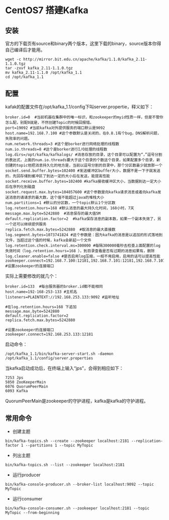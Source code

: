 # CentOS7 搭建Kafka

## 安装

官方的下载页有source和binary两个版本，这里下载的binary，source版本你得自己编译后才能用。

```
wget -c http://mirror.bit.edu.cn/apache/kafka/1.1.0/kafka_2.11-1.1.0.tgz
tar -zxvf kafka_2.11-1.1.0.tgz
mv kafka_2.11-1.1.0 /opt/kafka_1.1
cd /opt/kafka_1.1
```

## 配置

kafak的配置文件在/opt/kafka_1.1/config下叫server.propertie，释义如下：

```
broker.id=0  #当前机器在集群中的唯一标识，和zookeeper的myid性质一样，但是不管你怎么配，别配0就是，不然创建Topic的时候回报错。
port=19092 #当前kafka对外提供服务的端口默认是9092
host.name=192.168.7.100 #这个参数默认是关闭的，在0.8.1有个bug，DNS解析问题，失败率的问题。
num.network.threads=3 #这个是borker进行网络处理的线程数
num.io.threads=8 #这个是borker进行I/O处理的线程数
log.dirs=/opt/kafka/kafkalogs/ #消息存放的目录，这个目录可以配置为“，”逗号分割的表达式，上面的num.io.threads要大于这个目录的个数这个目录，如果配置多个目录，新创建的topic他把消息持久化的地方是，当前以逗号分割的目录中，那个分区数最少就放那一个
socket.send.buffer.bytes=102400 #发送缓冲区buffer大小，数据不是一下子就发送的，先回存储到缓冲区了到达一定的大小后在发送，能提高性能
socket.receive.buffer.bytes=102400 #kafka接收缓冲区大小，当数据到达一定大小后在序列化到磁盘
socket.request.max.bytes=104857600 #这个参数是向kafka请求消息或者向kafka发送消息的请请求的最大数，这个值不能超过java的堆栈大小
num.partitions=1 #默认的分区数，一个topic默认1个分区数
log.retention.hours=168 #默认消息的最大持久化时间，168小时，7天
message.max.byte=5242880  #消息保存的最大值5M
default.replication.factor=2  #kafka保存消息的副本数，如果一个副本失效了，另一个还可以继续提供服务
replica.fetch.max.bytes=5242880  #取消息的最大直接数
log.segment.bytes=1073741824 #这个参数是：因为kafka的消息是以追加的形式落地到文件，当超过这个值的时候，kafka会新起一个文件
log.retention.check.interval.ms=300000 #每隔300000毫秒去检查上面配置的log失效时间（log.retention.hours=168 ），到目录查看是否有过期的消息如果有，删除
log.cleaner.enable=false #是否启用log压缩，一般不用启用，启用的话可以提高性能
zookeeper.connect=192.168.7.100:12181,192.168.7.101:12181,192.168.7.107:1218 #设置zookeeper的连接端口
```

实际上需要修改的就几个：

```
broker.id=133  #每台服务器的broker.id都不能相同
host.name=192-168-253-133 #主机名
listeners=PLAINTEXT://192.168.253.133:9092 #监听地址

#在log.retention.hours=168 下追加
message.max.byte=5242880
default.replication.factor=2
replica.fetch.max.bytes=5242880

#设置zookeeper的连接端口
zookeeper.connect=192.168.253.133:12181
```

启动命令：

```
/opt/kafka_1.1/bin/kafka-server-start.sh -daemon /opt/kafka_1.1/config/server.properties
```

当kafka启动成功后，在终端上输入“jps”，会得到相应如下：

```
7253 Jps
5850 ZooKeeperMain
6076 QuorumPeerMain
6093 Kafka
```

QuorumPeerMain是zookeeper的守护进程，kafka是kafka的守护进程。

## 常用命令

- 创建主题

```
bin/kafka-topics.sh --create --zookeeper localhost:2181 --replication-factor 1 --partitions 1 --topic MyTopic
```

- 列出主题

```
bin/kafka-topics.sh --list --zookeeper localhost:2181
```

- 运行producer

```
bin/kafka-console-producer.sh --broker-list localhost:9092 --topic MyTopic
```

- 运行consumer

```
bin/kafka-console-consumer.sh --zookeeper localhost:2181 --topic MyTopic --from-beginning 
```
